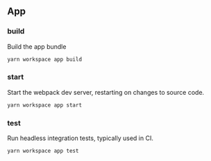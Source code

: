 App
---

### build

Build the app bundle

```bash
yarn workspace app build
```

### start
Start the webpack dev server, restarting on changes to source code.

```bash
yarn workspace app start
```

### test

Run headless integration tests, typically used in CI.

```bash
yarn workspace app test
```
